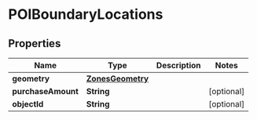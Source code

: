 

# POIBoundaryLocations


## Properties

Name | Type | Description | Notes
------------ | ------------- | ------------- | -------------
**geometry** | [**ZonesGeometry**](ZonesGeometry.md) |  | 
**purchaseAmount** | **String** |  |  [optional]
**objectId** | **String** |  |  [optional]



